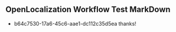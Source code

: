 ## OpenLocalization Workflow Test MarkDown
* b64c7530-17a6-45c6-aae1-dc112c35d5ea thanks!

<!--HONumber=Aug16_HO4-->


